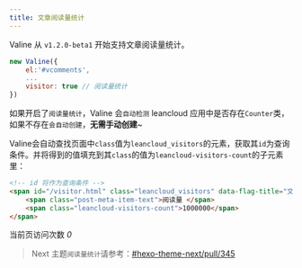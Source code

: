 ```yaml
---
title: 文章阅读量统计
---
```


Valine 从 `v1.2.0-beta1` 开始支持文章阅读量统计。

``` js
new Valine({
    el:'#vcomments',
    ...
    visitor: true // 阅读量统计
})
```

如果开启了`阅读量统计`，Valine 会`自动检测` leancloud 应用中是否存在`Counter`类，如果不存在`会自动创建`，**无需手动创建**~


Valine会自动查找页面中`class`值为`leancloud_visitors`的元素，获取其`id`为查询条件。并将得到的值填充到其`class`的值为`leancloud-visitors-count`的子元素里：

``` html
<!-- id 将作为查询条件 -->
<span id="/visitor.html" class="leancloud_visitors" data-flag-title="文章阅读量统计">
    <span class="post-meta-item-text">阅读量 </span>
    <span class="leancloud-visitors-count">1000000</span>
</span>
```
<span id="/visitor.html" class="leancloud_visitors" data-flag-title="文章阅读量统计">
    <span class="post-meta-item-text"> 当前页访问次数 </span>
    <i class="leancloud-visitors-count">0</i>
</span>

> Next 主题`阅读量统计`请参考：[#hexo-theme-next/pull/345](https://github.com/theme-next/hexo-theme-next/pull/345)